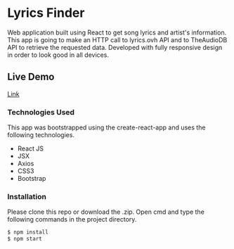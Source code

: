 # Lyrics Finder

Web application built using React to get song lyrics and artist's information. This app is going to make an HTTP call to lyrics.ovh API and to TheAudioDB API to retrieve the requested data. Developed with fully responsive design in order to look good in all devices.

## Live Demo

[Link](https://musiclyricsfinder.netlify.app/)

### Technologies Used

This app was bootstrapped using the create-react-app and uses the following technologies.

- React JS
- JSX
- Axios
- CSS3
- Bootstrap

### Installation

Please clone this repo or download the .zip. Open cmd and type the following commands in the project directory.

```sh
$ npm install
$ npm start
```
